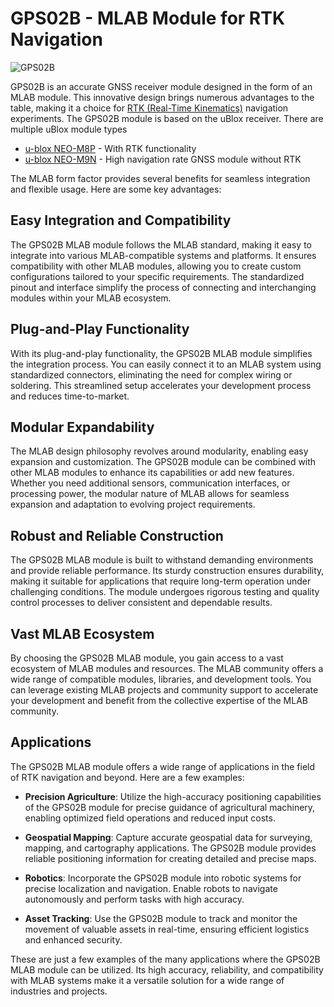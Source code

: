 # GPS02B - MLAB Module for RTK Navigation

![GPS02B](doc/img/GPS02A_top.jpg)

GPS02B is an accurate GNSS receiver module designed in the form of an MLAB module. This innovative design brings numerous advantages to the table, making it a choice for [RTK (Real-Time Kinematics)](https://en.wikipedia.org/wiki/Real-time_kinematic_positioning) navigation experiments. The GPS02B module is based on the uBlox receiver. There are multiple uBlox module types

  * [u-blox NEO-M8P](https://www.u-blox.com/en/product/neo-m8p-series) - With RTK functionality
  * [u-blox NEO-M9N](https://www.u-blox.com/en/product/neo-m9n-module) - High navigation rate GNSS module without RTK

The MLAB form factor provides several benefits for seamless integration and flexible usage. Here are some key advantages:

## Easy Integration and Compatibility

The GPS02B MLAB module follows the MLAB standard, making it easy to integrate into various MLAB-compatible systems and platforms. It ensures compatibility with other MLAB modules, allowing you to create custom configurations tailored to your specific requirements. The standardized pinout and interface simplify the process of connecting and interchanging modules within your MLAB ecosystem.

## Plug-and-Play Functionality

With its plug-and-play functionality, the GPS02B MLAB module simplifies the integration process. You can easily connect it to an MLAB system using standardized connectors, eliminating the need for complex wiring or soldering. This streamlined setup accelerates your development process and reduces time-to-market.

## Modular Expandability

The MLAB design philosophy revolves around modularity, enabling easy expansion and customization. The GPS02B module can be combined with other MLAB modules to enhance its capabilities or add new features. Whether you need additional sensors, communication interfaces, or processing power, the modular nature of MLAB allows for seamless expansion and adaptation to evolving project requirements.

## Robust and Reliable Construction

The GPS02B MLAB module is built to withstand demanding environments and provide reliable performance. Its sturdy construction ensures durability, making it suitable for applications that require long-term operation under challenging conditions. The module undergoes rigorous testing and quality control processes to deliver consistent and dependable results.

## Vast MLAB Ecosystem

By choosing the GPS02B MLAB module, you gain access to a vast ecosystem of MLAB modules and resources. The MLAB community offers a wide range of compatible modules, libraries, and development tools. You can leverage existing MLAB projects and community support to accelerate your development and benefit from the collective expertise of the MLAB community.

## Applications

The GPS02B MLAB module offers a wide range of applications in the field of RTK navigation and beyond. Here are a few examples:

- **Precision Agriculture**: Utilize the high-accuracy positioning capabilities of the GPS02B module for precise guidance of agricultural machinery, enabling optimized field operations and reduced input costs.

- **Geospatial Mapping**: Capture accurate geospatial data for surveying, mapping, and cartography applications. The GPS02B module provides reliable positioning information for creating detailed and precise maps.

- **Robotics**: Incorporate the GPS02B module into robotic systems for precise localization and navigation. Enable robots to navigate autonomously and perform tasks with high accuracy.

- **Asset Tracking**: Use the GPS02B module to track and monitor the movement of valuable assets in real-time, ensuring efficient logistics and enhanced security.

These are just a few examples of the many applications where the GPS02B MLAB module can be utilized. Its high accuracy, reliability, and compatibility with MLAB systems make it a versatile solution for a wide range of industries and projects.

